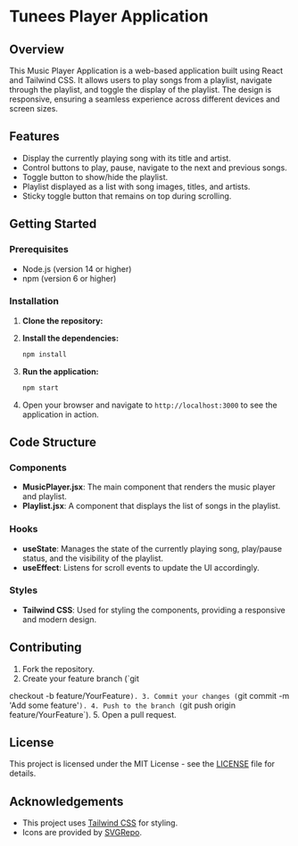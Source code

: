 # Tunees Player Application

## Overview

This Music Player Application is a web-based application built using React and Tailwind CSS. It allows users to play songs from a playlist, navigate through the playlist, and toggle the display of the playlist. The design is responsive, ensuring a seamless experience across different devices and screen sizes.

## Features

- Display the currently playing song with its title and artist.
- Control buttons to play, pause, navigate to the next and previous songs.
- Toggle button to show/hide the playlist.
- Playlist displayed as a list with song images, titles, and artists.
- Sticky toggle button that remains on top during scrolling.

## Getting Started

### Prerequisites

- Node.js (version 14 or higher)
- npm (version 6 or higher)

### Installation

1. **Clone the repository:**


2. **Install the dependencies:**

    ```bash
    npm install
    ```

3. **Run the application:**

    ```bash
    npm start
    ```

4. Open your browser and navigate to `http://localhost:3000` to see the application in action.

## Code Structure

### Components

- **MusicPlayer.jsx**: The main component that renders the music player and playlist.
- **Playlist.jsx**: A component that displays the list of songs in the playlist.

### Hooks

- **useState**: Manages the state of the currently playing song, play/pause status, and the visibility of the playlist.
- **useEffect**: Listens for scroll events to update the UI accordingly.

### Styles

- **Tailwind CSS**: Used for styling the components, providing a responsive and modern design.


## Contributing

1. Fork the repository.
2. Create your feature branch (`git

 checkout -b feature/YourFeature`).
3. Commit your changes (`git commit -m 'Add some feature'`).
4. Push to the branch (`git push origin feature/YourFeature`).
5. Open a pull request.

## License

This project is licensed under the MIT License - see the [LICENSE](LICENSE) file for details.

## Acknowledgements

- This project uses [Tailwind CSS](https://tailwindcss.com/) for styling.
- Icons are provided by [SVGRepo](https://www.svgrepo.com/).
